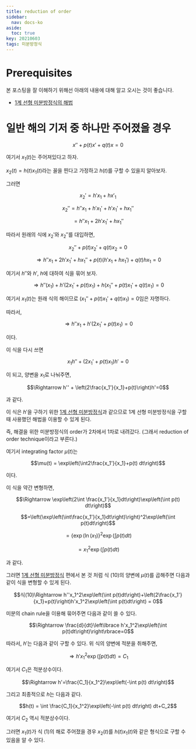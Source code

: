 ```yaml
---
title: reduction of order
sidebar:
  nav: docs-ko
aside:
  toc: true
key: 20210603
tags: 미분방정식
---
```


# Prerequisites

본 포스팅을 잘 이해하기 위해선 아래의 내용에 대해 알고 오시는 것이 좋습니다.

* [1계 선형 미분방정식의 해법](https://angeloyeo.github.io/2021/05/08/first_order_linear_equations.html)

# 일반 해의 기저 중 하나만 주어졌을 경우

$$x''+p(t)x'+q(t)x = 0$$

여기서 $x_1(t)$는 주어져있다고 하자.

$x_2(t) = h(t)x_1(t)$라는 꼴을 띈다고 가정하고 $h(t)$를 구할 수 있을지 알아보자.

그러면

$$x_2' = h'x_1 + hx'_1$$

$$x_2'' = h''x_1+h'x_1'+h'x_1' +hx_1''$$

$$=h''x_1+2h'x_1'+hx_1''$$

따라서 원래의 식에 $x_2'$와 $x_2''$를 대입하면,

$$x_2''+p(t)x_2'+q(t)x_2=0$$

$$\Rightarrow h''x_1+2h'x_1'+hx_1''+p(t)(h'x_1+hx_1')+q(t)hx_1=0$$

여기서 $h''$와 $h'$, $h$에 대하여 식을 묶어 보자.

$$\Rightarrow h''(x_1) + h'(2x_1'+p(t)x_1)+h(x_1''+p(t)x_1'+q(t)x_1)=0$$

여기서 $x_1(t)$는 원래 식의 해이므로 $(x_1''+p(t)x_1'+q(t)x_1)=0$임은 자명하다.

따라서,

$$\Rightarrow h''x_1 + h'(2x_1'+p(t)x_1) = 0$$

이다.

이 식을 다시 쓰면

$$x_1h''+(2x_1'+p(t)x_1)h'=0$$

이 되고, 양변을 $x_1$로 나눠주면,

$$\Rightarrow h'' + \left(2\frac{x_1'}{x_1}+p(t)\right)h'=0$$

과 같다.

이 식은 $h'$을 구하기 위한 [1계 선형 미분방정식](https://angeloyeo.github.io/2021/05/08/first_order_linear_equations.html)과 같으므로 1계 선형 미분방정식을 구할 때 사용했던 해법을 이용할 수 있게 된다.

즉, 해결을 위한 미분방정식의 order가 2차에서 1차로 내려갔다. (그래서 reduction of order technique이라고 부른다.)

여기서 integrating factor $\mu(t)$는

$$\mu(t) = \exp\left(\int2\frac{x_1'}{x_1}+p(t) dt\right)$$

이다.

이 식을 약간 변형하면,

$$\Rightarrow \exp\left(2\int \frac{x_1'}{x_1}dt\right)\exp\left(\int p(t) dt\right)$$

$$=\left(\exp\left(\int\frac{x_1'}{x_1}dt\right)\right)^2\exp\left(\int p(t)dt\right)$$

$$=\left\lbrace\exp(\ln (x_1)\right\rbrace^2\exp\left(\int p(t)dt\right)$$

$$=x_1^2\exp\left(\int p(t)dt\right)$$

과 같다.

그러면 [1계 선형 미분방정식](https://angeloyeo.github.io/2021/05/08/first_order_linear_equations.html) 편에서 본 것 처럼 식 (10)의 양변에 $\mu(t)$를 곱해주면 다음과 같이 식을 변형할 수 있게 된다.

$$식(10)\Rightarrow h''x_1^2\exp\left(\int p(t)dt\right)+\left(2\frac{x_1'}{x_1}+p(t)\right)h'x_1^2\exp\left(\int p(t)dt\right) = 0$$

미분의 chain rule을 이용해 묶어주면 다음과 같이 쓸 수 있다.

$$\Rightarrow \frac{d}{dt}\left\lbrace h'x_1^2\exp\left(\int p(t)dt\right)\right\rbrace=0$$

따라서, $h'$는 다음과 같이 구할 수 있다. 위 식의 양변에 적분을 취해주면,

$$\Rightarrow h'x_1^2\exp\left(\int p(t)dt\right)=C_1$$

여기서 $C_1$은 적분상수이다.

$$\Rightarrow h'=\frac{C_1}{x_1^2}\exp\left(-\int p(t) dt\right)$$

그리고 최종적으로 $h$는 다음과 같다.

$$h(t) = \int \frac{C_1}{x_1^2}\exp\left(-\int p(t) dt\right) dt+C_2$$

여기서 $C_2$ 역시 적분상수이다.

그러면 $x_1(t)$가 식 (1)의 해로 주어졌을 경우 $x_2(t)$를 $h(t)x_1(t)$와 같은 형식으로 구할 수 있음을 알 수 있다.




